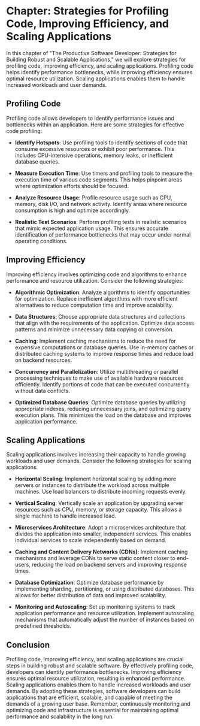 Chapter: Strategies for Profiling Code, Improving Efficiency, and Scaling Applications
======================================================================================

In this chapter of "The Productive Software Developer: Strategies for Building Robust and Scalable Applications," we will explore strategies for profiling code, improving efficiency, and scaling applications. Profiling code helps identify performance bottlenecks, while improving efficiency ensures optimal resource utilization. Scaling applications enables them to handle increased workloads and user demands.

Profiling Code
--------------

Profiling code allows developers to identify performance issues and bottlenecks within an application. Here are some strategies for effective code profiling:

* **Identify Hotspots**: Use profiling tools to identify sections of code that consume excessive resources or exhibit poor performance. This includes CPU-intensive operations, memory leaks, or inefficient database queries.

* **Measure Execution Time**: Use timers and profiling tools to measure the execution time of various code segments. This helps pinpoint areas where optimization efforts should be focused.

* **Analyze Resource Usage**: Profile resource usage such as CPU, memory, disk I/O, and network activity. Identify areas where resource consumption is high and optimize accordingly.

* **Realistic Test Scenarios**: Perform profiling tests in realistic scenarios that mimic expected application usage. This ensures accurate identification of performance bottlenecks that may occur under normal operating conditions.

Improving Efficiency
--------------------

Improving efficiency involves optimizing code and algorithms to enhance performance and resource utilization. Consider the following strategies:

* **Algorithmic Optimization**: Analyze algorithms to identify opportunities for optimization. Replace inefficient algorithms with more efficient alternatives to reduce computation time and improve scalability.

* **Data Structures**: Choose appropriate data structures and collections that align with the requirements of the application. Optimize data access patterns and minimize unnecessary data copying or conversion.

* **Caching**: Implement caching mechanisms to reduce the need for expensive computations or database queries. Use in-memory caches or distributed caching systems to improve response times and reduce load on backend resources.

* **Concurrency and Parallelization**: Utilize multithreading or parallel processing techniques to make use of available hardware resources efficiently. Identify portions of code that can be executed concurrently without data conflicts.

* **Optimized Database Queries**: Optimize database queries by utilizing appropriate indexes, reducing unnecessary joins, and optimizing query execution plans. This minimizes the load on the database and improves application performance.

Scaling Applications
--------------------

Scaling applications involves increasing their capacity to handle growing workloads and user demands. Consider the following strategies for scaling applications:

* **Horizontal Scaling**: Implement horizontal scaling by adding more servers or instances to distribute the workload across multiple machines. Use load balancers to distribute incoming requests evenly.

* **Vertical Scaling**: Vertically scale an application by upgrading server resources such as CPU, memory, or storage capacity. This allows a single machine to handle increased load.

* **Microservices Architecture**: Adopt a microservices architecture that divides the application into smaller, independent services. This enables individual services to scale independently based on demand.

* **Caching and Content Delivery Networks (CDNs)**: Implement caching mechanisms and leverage CDNs to serve static content closer to end-users, reducing the load on backend servers and improving response times.

* **Database Optimization**: Optimize database performance by implementing sharding, partitioning, or using distributed databases. This allows for better distribution of data and improved scalability.

* **Monitoring and Autoscaling**: Set up monitoring systems to track application performance and resource utilization. Implement autoscaling mechanisms that automatically adjust the number of instances based on predefined thresholds.

Conclusion
----------

Profiling code, improving efficiency, and scaling applications are crucial steps in building robust and scalable software. By effectively profiling code, developers can identify performance bottlenecks. Improving efficiency ensures optimal resource utilization, resulting in enhanced performance. Scaling applications enables them to handle increased workloads and user demands. By adopting these strategies, software developers can build applications that are efficient, scalable, and capable of meeting the demands of a growing user base. Remember, continuously monitoring and optimizing code and infrastructure is essential for maintaining optimal performance and scalability in the long run.
